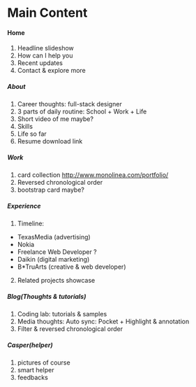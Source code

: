 # Main Content
#### Home
1. Headline slideshow
2. How can I help you
3. Recent updates
4. Contact & explore more

##### About
1. Career thoughts: full-stack designer
2. 3 parts of daily routine: School + Work + Life
3. Short video of me maybe?
4. Skills
5. Life so far
6. Resume download link

##### Work
1. card collection http://www.monolinea.com/portfolio/
2. Reversed chronological order  
3. bootstrap card maybe?

##### Experience
1. Timeline:
  - TexasMedia (advertising)
  - Nokia
  - Freelance Web Developer ?
  - Daikin (digital marketing)
  - B*TruArts (creative & web developer)
2. Related projects showcase

##### Blog(Thoughts & tutorials)
1. Coding lab: tutorials & samples
2. Media thoughts: Auto sync: Pocket + Highlight & annotation
3. Filter & reversed chronological order

##### Casper(helper)
1. pictures of course
2. smart helper
3. feedbacks
